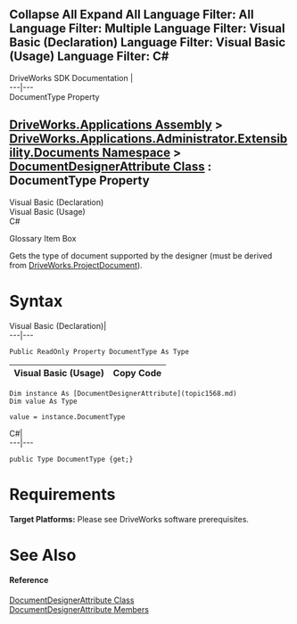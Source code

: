 Collapse All Expand All Language Filter: All  Language Filter: Multiple  Language Filter: Visual Basic (Declaration) Language Filter: Visual Basic (Usage) Language Filter: C#  
---  
DriveWorks SDK Documentation  |   
---|---  
DocumentType Property   
  
[DriveWorks.Applications Assembly](topic13.md) > [DriveWorks.Applications.Administrator.Extensibility.Documents Namespace](topic1507.md) > [DocumentDesignerAttribute Class](topic1568.md) : DocumentType Property  
---  
  
Visual Basic (Declaration)    
Visual Basic (Usage)    
C# 

Glossary Item Box

Gets the type of document supported by the designer (must be derived from [DriveWorks.ProjectDocument](topic4356.md)). 

# Syntax

Visual Basic (Declaration)|   
---|---  
      
    
    Public ReadOnly Property DocumentType As Type  
  
Visual Basic (Usage)| Copy Code  
---|---  
      
    
    Dim instance As [DocumentDesignerAttribute](topic1568.md)
    Dim value As Type
     
    value = instance.DocumentType  
  
C#|   
---|---  
      
    
    public Type DocumentType {get;}  
  
# Requirements

**Target Platforms:** Please see DriveWorks software prerequisites.

# See Also

#### Reference

[DocumentDesignerAttribute Class](topic1568.md)   
[DocumentDesignerAttribute Members](topic1569.md)


